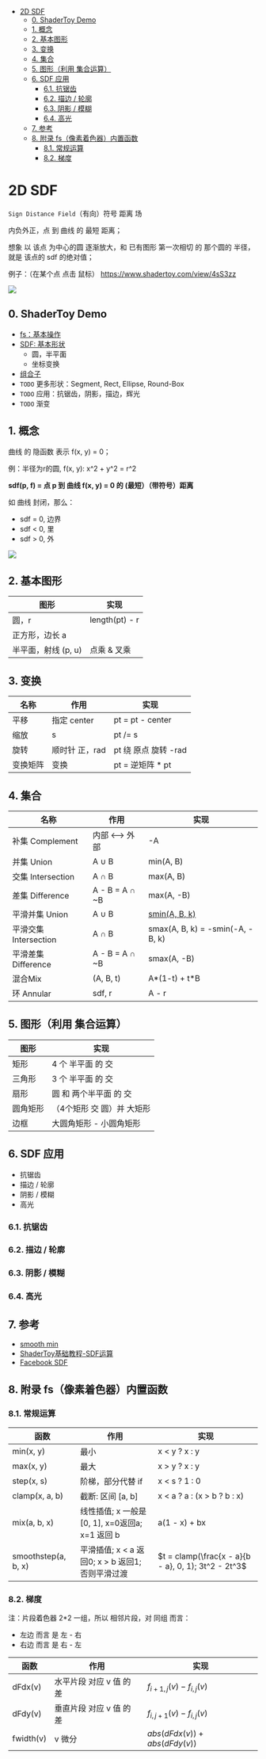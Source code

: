 - [2D SDF](#2d-sdf)
  - [0. ShaderToy Demo](#0-shadertoy-demo)
  - [1. 概念](#1-概念)
  - [2. 基本图形](#2-基本图形)
  - [3. 变换](#3-变换)
  - [4. 集合](#4-集合)
  - [5. 图形（利用 集合运算）](#5-图形利用-集合运算)
  - [6. SDF 应用](#6-sdf-应用)
    - [6.1. 抗锯齿](#61-抗锯齿)
    - [6.2. 描边 / 轮廓](#62-描边--轮廓)
    - [6.3. 阴影 / 模糊](#63-阴影--模糊)
    - [6.4. 高光](#64-高光)
  - [7. 参考](#7-参考)
  - [8. 附录 fs（像素着色器）内置函数](#8-附录-fs像素着色器内置函数)
    - [8.1. 常规运算](#81-常规运算)
    - [8.2. 梯度](#82-梯度)

# 2D SDF

`Sign Distance Field`（有向）符号 距离 场

内负外正，点 到 曲线 的 最短 距离；

想象 以 该点 为中心的圆 逐渐放大，和 已有图形 第一次相切 的 那个圆的 半径，就是 该点的 sdf 的绝对值； 

例子：（在某个点 点击 鼠标） https://www.shadertoy.com/view/4sS3zz

![](./imgs/1.jpg)

## 0. ShaderToy Demo

+ [fs：基本操作](https://www.shadertoy.com/view/ddfSR2)
+ [SDF: 基本形状](https://www.shadertoy.com/view/dsfSz2)
  - 圆，半平面
  - 坐标变换
+ [组合子](https://www.shadertoy.com/view/dsfXz2)
+ `TODO` 更多形状：Segment, Rect, Ellipse, Round-Box
+ `TODO` 应用：抗锯齿，阴影，描边，辉光
+ `TODO` 渐变

## 1. 概念

曲线 的 隐函数 表示 f(x, y) = 0；

例：半径为r的圆, f(x, y): x^2 + y^2 = r^2

**sdf(p, f) = 点 p 到 曲线 f(x, y) = 0 的 (最短）（带符号）距离**

如 曲线 封闭，那么：

+ sdf = 0, 边界
+ sdf < 0, 里
+ sdf > 0, 外

![](./imgs/2.jpg)

## 2. 基本图形

|图形|实现|
|--|--|
|圆，r|length(pt) - r|
|正方形，边长 a||
|半平面，射线 (p, u)|点乘 & 叉乘|

## 3. 变换

|名称|作用|实现|
|--|--|--|
|平移|指定 center|pt = pt - center|
|缩放|s|pt /= s|
|旋转|顺时针 正，rad|pt 绕 原点 旋转 -rad|
|变换矩阵|变换|pt = 逆矩阵 * pt|

## 4. 集合

|名称|作用|实现|
|--|--|--|
|补集 Complement|内部 <--> 外部|-A|
|并集 Union|A ∪ B|min(A, B)|
|交集 Intersection|A ∩ B|max(A, B)|
|差集 Difference|A - B = A ∩ ~B|max(A, -B)|
|平滑并集 Union|A ∪ B|[smin(A, B, k)](https://zhuanlan.zhihu.com/p/246501223)|
|平滑交集 Intersection|A ∩ B|smax(A, B, k) = -smin(-A, -B, k)|
|平滑差集 Difference|A - B = A ∩ ~B|smax(A, -B)|
|混合Mix|(A, B, t)|A*(1-t) + t*B|
|环 Annular|sdf, r|A - r|

## 5. 图形（利用 集合运算）

|图形|实现|
|--|--|
|矩形|4 个 半平面 的 交|
|三角形|3 个 半平面 的 交|
|扇形|圆 和 两个半平面 的 交|
|圆角矩形|（4个矩形 交 圆）并 大矩形|
|边框|大圆角矩形 - 小圆角矩形|

## 6. SDF 应用

+ 抗锯齿
+ 描边 / 轮廓
+ 阴影 / 模糊
+ 高光

### 6.1. 抗锯齿

### 6.2. 描边 / 轮廓

### 6.3. 阴影 / 模糊

### 6.4. 高光

## 7. 参考

+ [smooth min](https://zhuanlan.zhihu.com/p/246501223)
+ [ShaderToy基础教程-SDF运算](https://zhuanlan.zhihu.com/p/491686813)
+ [Facebook SDF](https://sparkar.facebook.com/ar-studio/learn/patch-editor/shader-patches/sdf-patches#example)

## 8. 附录 fs（像素着色器）内置函数

### 8.1. 常规运算

|函数|作用|实现|
|--|--|--|
|min(x, y)|最小|x < y ? x : y|
|max(x, y)|最大|x > y ? x : y|
|step(x, s)|阶梯，部分代替 if|x < s ? 1 : 0|
|clamp(x, a, b)|截断: 区间 [a, b]|x < a ? a : (x > b ? b : x)|
|mix(a, b, x)|线性插值; x 一般是 [0, 1], x=0返回a; x=1 返回 b|a(1 - x) + bx|
|smoothstep(a, b, x)|平滑插值; x < a 返回0; x > b 返回1; 否则平滑过渡|$t = clamp(\frac{x - a}{b - a}, 0, 1); 3t^2 - 2t^3$|

### 8.2. 梯度

注：片段着色器 2*2 一组，所以 相邻片段，对 同组 而言：

+ 左边 而言 是 左 - 右
+ 右边 而言 是 右 - 左

|函数|作用|实现|
|--|--|--|
|dFdx(v)|水平片段 对应 v 值 的 差|$f_{i+1, j}(v) - f_{i, j}(v)$||
|dFdy(v)|垂直片段 对应 v 值 的 差|$f_{i,j+1}(v) - f_{i,j}(v)$||
|fwidth(v)|v 微分|$abs(dFdx(v)) + abs(dFdy(v))$|